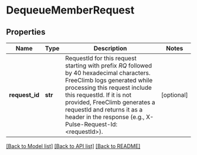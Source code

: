 # DequeueMemberRequest

## Properties
Name | Type | Description | Notes
------------ | ------------- | ------------- | -------------
**request_id** | **str** | RequestId for this request starting with prefix *RQ* followed by 40 hexadecimal characters. FreeClimb logs generated while processing this request include this requestId. If it is not provided, FreeClimb generates a requestId and returns it as a header in the response (e.g., X-Pulse-Request-Id: &lt;requestId&gt;). | [optional] 

[[Back to Model list]](../README.md#documentation-for-models) [[Back to API list]](../README.md#documentation-for-api-endpoints) [[Back to README]](../README.md)


